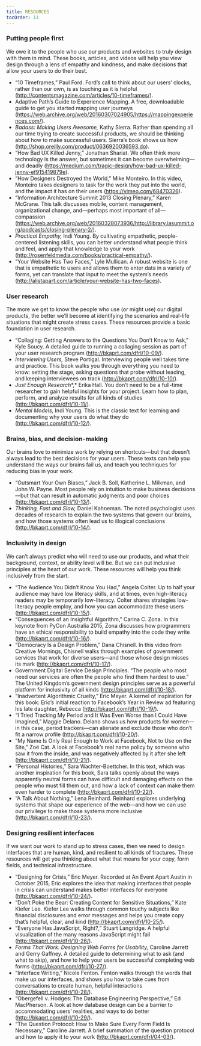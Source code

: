 ```yaml
---
title: RESOURCES
tocOrder: 13
---
```

### Putting people first


We owe it to the people who use our products and websites to truly design with them in mind. These books, articles, and videos will help you view design through a lens of empathy and kindness, and make decisions that allow your users to do their best.


* “10 Timeframes,” Paul Ford. Ford’s call to think about our users’ clocks, rather than our own, is as touching as it is helpful (<http://contentsmagazine.com/articles/10-timeframes/>).
* Adaptive Path’s Guide to Experience Mapping. A free, downloadable guide to get you started mapping user journeys (<https://web.archive.org/web/20160307024905/https://mappingexperiences.com/>).
* *Badass: Making Users Awesome,* Kathy Sierra. Rather than spending all our time trying to create successful products, we should be thinking about how to make successful users. Sierra’s book shows us how (<http://shop.oreilly.com/product/0636920036593.do>).
* “How Bad UX Killed Jenny,” Jonathan Shariat. We often think more technology is the answer, but sometimes it can become overwhelming—and deadly (<https://medium.com/tragic-design/how-bad-ux-killed-jenny-ef915419879e>).
* “How Designers Destroyed the World,” Mike Monteiro. In this video, Monteiro takes designers to task for the work they put into the world, and the impact it has on their users (<https://vimeo.com/68470326>).
* “Information Architecture Summit 2013 Closing Plenary,” Karen McGrane. This talk discusses mobile, content management, organizational change, and—perhaps most important of all—compassion (<https://web.archive.org/web/20160328073936/http://library.iasummit.org/podcasts/closing-plenary-2/>).
* *Practical Empathy,* Indi Young. By cultivating empathetic, people-centered listening skills, you can better understand what people think and feel, and apply that knowledge to your work (<http://rosenfeldmedia.com/books/practical-empathy/>).
* “Your Website Has Two Faces,” Lyle Mullican. A robust website is one that is empathetic to users and allows them to enter data in a variety of forms, yet can translate that input to meet the system’s needs (<http://alistapart.com/article/your-website-has-two-faces>).


### User research


The more we get to know the people who use (or might use) our digital products, the better we’ll become at identifying the scenarios and real-life situations that might create stress cases. These resources provide a basic foundation in user research.  


* “Collaging: Getting Answers to the Questions You Don’t Know to Ask,” Kyle Soucy. A detailed guide to running a collaging session as part of your user research program (<http://bkaprt.com/dfrl/10-09/>).
* *Interviewing Users,* Steve Portigal. Interviewing people well takes time and practice. This book walks you through everything you need to know: setting the stage, asking questions that probe without leading, and keeping interviewees on track (<http://bkaprt.com/dfrl/10-10/>).
* *Just Enough Research**,* Erika Hall. You don’t need to be a full-time researcher to gain helpful insights for your project. Learn how to plan, perform, and analyze results for all kinds of studies (<http://bkaprt.com/dfrl/10-11/>).
* *Mental Models,* Indi Young. This is the classic text for learning and documenting why your users do what they do (<http://bkaprt.com/dfrl/10-12/>).


### Brains, bias, and decision-making


Our brains love to minimize work by relying on shortcuts—but that doesn’t always lead to the best decisions for your users. These texts can help you understand the ways our brains fail us, and teach you techniques for reducing bias in your work.


* “Outsmart Your Own Biases,” Jack B. Soll, Katherine L. Milkman, and John W. Payne. Most people rely on intuition to make business decisions—but that can result in automatic judgments and poor choices (<http://bkaprt.com/dfrl/10-13/>).
* *Thinking, Fast and Slow,* Daniel Kahneman. The noted psychologist uses decades of research to explain the two systems that govern our brains, and how those systems often lead us to illogical conclusions (<http://bkaprt.com/dfrl/10-14/>).


### Inclusivity in design


We can’t always predict who will need to use our products, and what their background, context, or ability level will be. But we can put inclusive principles at the heart of our work. These resources will help you think inclusively from the start.


* “The Audience You Didn’t Know You Had,” Angela Colter. Up to half your audience may have low literacy skills, and at times, even high-literacy readers may be temporarily low-literacy. Colter shares strategies low-literacy people employ, and how you can accommodate these users (<http://bkaprt.com/dfrl/10-15/>).
* “Consequences of an Insightful Algorithm,” Carina C. Zona. In this keynote from PyCon Australia 2015, Zona discusses how programmers have an ethical responsibility to build empathy into the code they write (<http://bkaprt.com/dfrl/10-16/>).
* “Democracy Is a Design Problem,” Dana Chisnell. In this video from Creative Mornings, Chisnell walks through examples of government services that work for diverse users—and those whose design misses its mark (<http://bkaprt.com/dfrl/10-17/>).
* Government Digital Service Design Principles. “The people who most need our services are often the people who find them hardest to use.” The United Kingdom’s government design principles serve as a powerful platform for inclusivity of all kinds (<http://bkaprt.com/dfrl/10-18/>).
* “Inadvertent Algorithmic Cruelty,” Eric Meyer. A kernel of inspiration for this book: Eric’s initial reaction to Facebook’s Year in Review ad featuring his late daughter, Rebecca (<http://bkaprt.com/dfrl/10-19/>).
* “I Tried Tracking My Period and It Was Even Worse than I Could Have Imagined,” Maggie Delano. Delano shows us how products for women—in this case, period trackers—can alienate and exclude those who don’t fit a narrow profile (<http://bkaprt.com/dfrl/10-20/>).
* “My Name Is Only Real Enough to Work at Facebook, Not to Use on the Site,” Zoë Cat. A look at Facebook’s real name policy by someone who saw it from the inside, and was negatively affected by it after she left (<http://bkaprt.com/dfrl/10-21/>).
* “Personal Histories,” Sara Wachter-Boettcher. In this text, which was another inspiration for this book, Sara talks openly about the ways apparently neutral forms can have difficult and damaging effects on the people who must fill them out, and how a lack of context can make them even harder to complete (<http://bkaprt.com/dfrl/10-22/>).
* “A Talk About Nothing,” Lena Reinhard. Reinhard explores underlying systems that shape our experience of the web—and how we can use our privilege to make those systems more inclusive (<http://bkaprt.com/dfrl/10-23/>).


### Designing resilient interfaces


If we want our work to stand up to stress cases, then we need to design interfaces that are human, kind, and resilient to all kinds of fractures. These resources will get you thinking about what that means for your copy, form fields, and technical infrastructure.   


* “Designing for Crisis,” Eric Meyer. Recorded at An Event Apart Austin in October 2015, Eric explores the idea that making interfaces that people in crisis can understand makes better interfaces for everyone (<http://bkaprt.com/dfrl/10-24/>).
* “Don’t Poke the Bear: Creating Content for Sensitive Situations,” Kate Kiefer Lee. Kiefer Lee walks through common touchy subjects like financial disclosures and error messages and helps you create copy that’s helpful, clear, and kind (<http://bkaprt.com/dfrl/10-25/>).
* “Everyone Has JavaScript, Right?,” Stuart Langridge. A helpful visualization of the many reasons JavaScript might fail (<http://bkaprt.com/dfrl/10-26/>).
* *Forms That Work: Designing Web Forms for Usability,* Caroline Jarrett and Gerry Gaffney. A detailed guide to determining what to ask (and what to skip), and how to help your users be successful completing web forms (<http://bkaprt.com/dfrl/10-27/>).
* “Interface Writing,” Nicole Fenton. Fenton walks through the words that make up our interfaces, and shows you how to take cues from conversations to create human, helpful interactions (<http://bkaprt.com/dfrl/10-28/>).  
* “Obergefell v. Hodges: The Database Engineering Perspective,” Ed MacPherson. A look at how database design can be a barrier to accommodating users’ realities, and ways to do better (<http://bkaprt.com/dfrl/10-29/>).
* “The Question Protocol: How to Make Sure Every Form Field Is Necessary,” Caroline Jarrett. A brief summation of the question protocol and how to apply it to your work (<http://bkaprt.com/dfrl/04-03/>).
